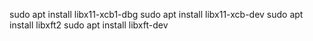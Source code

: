 sudo apt install libx11-xcb1-dbg
sudo apt install libx11-xcb-dev
sudo apt install libxft2
sudo apt install libxft-dev
